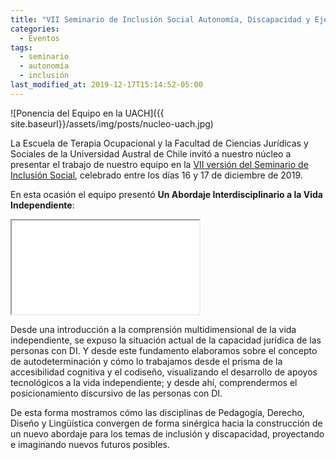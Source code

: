 ```yaml
---
title: "VII Seminario de Inclusión Social Autonomía, Discapacidad y Ejercicio de Derechos"
categories:
  - Eventos
tags:
  - seminario
  - autonomía
  - inclusión
last_modified_at: 2019-12-17T15:14:52-05:00
---
```

![Ponencia del Equipo en la UACH]({{ site.baseurl}}/assets/img/posts/nucleo-uach.jpg)

La Escuela de Terapia Ocupacional y la Facultad de Ciencias Jurídicas y Sociales de la Universidad Austral de Chile invitó a nuestro núcleo a presentar el trabajo de nuestro equipo en la [VII versión del Seminario de Inclusión Social](https://inclusionydiscapacidad.wordpress.com/), celebrado entre los días 16 y 17 de diciembre de 2019.

En esta ocasión el equipo presentó **Un Abordaje Interdisciplinario a la Vida Independiente**:

<!-- 16:9 aspect ratio -->
<div class="embed-responsive embed-responsive-16by9">
  <iframe class="embed-responsive-item" src="<iframe src="https://docs.google.com/presentation/d/e/2PACX-1vSlgA-AZMzMOM3TWuGn1QYF3RyCOHCm_MUDsEB4wzJiZDk_pQEReKg1gr3PA7vG84BR45F_I02jmOWP/embed?start=false&loop=false&delayms=3000"></iframe>
</div>

Desde una introducción a la comprensión multidimensional de la vida independiente, se expuso la situación actual de la capacidad jurídica de las personas con DI. Y desde este fundamento elaboramos sobre el concepto de autodeterminación y cómo lo trabajamos desde el prisma de la accesibilidad cognitiva y el codiseño, visualizando el desarrollo de apoyos tecnológicos a la vida independiente; y desde ahí, comprendermos el posicionamiento discursivo de las personas con DI. 

De esta forma mostramos cómo las disciplinas de  Pedagogía, Derecho, Diseño y Lingüística convergen de forma sinérgica hacia la construcción de un nuevo abordaje para los temas de inclusión y discapacidad, proyectando e imaginando nuevos futuros posibles.
